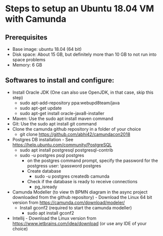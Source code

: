 # Steps to setup an Ubuntu 18.04 VM with Camunda
## Prerequisites
* Base image: ubuntu 18.04 (64 bit)
* Disk space: About 15 GB, but definitely more than 10 GB to not run into space problems
* Memory: 6 GB

## Softwares to install and configure:
* Install Oracle JDK (One can also use OpenJDK, in that case, skip this step)
  * sudo apt-add-repository ppa:webupd8team/java
  * sudo apt-get update
  * sudo apt-get install oracle-java8-installer
* Maven: Use the sudo apt install maven command
* Git: Use the sudo apt install git command
* Clone the camunda github repository in a folder of your choice
  * git clone https://github.com/abhi42/camundacon2018
* Postgres DB installation - See https://help.ubuntu.com/community/PostgreSQL
  * sudo apt install postgresql postgresql-contrib 
  * sudo -u postgres psql postgres
    * on the postgres command prompt, specify the password for the postgress user: \password postgres
	* Create database
	  * sudo -u postgres createdb camunda
	* Check if the database is ready to receive connections
	  * pg_isready
* Camunda Modeller (to view th BPMN diagram in the async project downloaded from the github repository) - Download the Linux 64 bit version from https://camunda.com/download/modeler/
  * Install gconf2 (required to start the camunda modeller)
    * sudo apt install gconf2
*  Intellij - Download the Linux version from https://www.jetbrains.com/idea/download (or use any IDE of your choice)
  